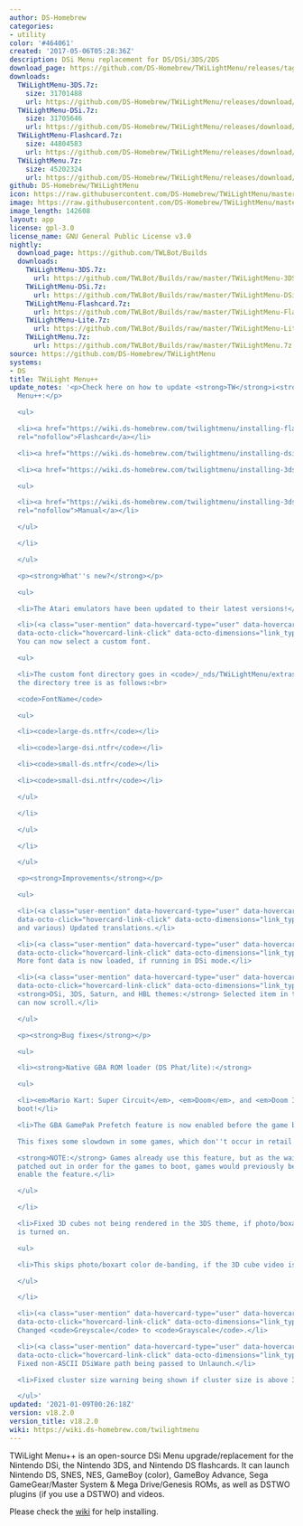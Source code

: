 ```yaml
---
author: DS-Homebrew
categories:
- utility
color: '#464061'
created: '2017-05-06T05:28:36Z'
description: DSi Menu replacement for DS/DSi/3DS/2DS
download_page: https://github.com/DS-Homebrew/TWiLightMenu/releases/tag/v18.2.0
downloads:
  TWiLightMenu-3DS.7z:
    size: 31701488
    url: https://github.com/DS-Homebrew/TWiLightMenu/releases/download/v18.2.0/TWiLightMenu-3DS.7z
  TWiLightMenu-DSi.7z:
    size: 31705646
    url: https://github.com/DS-Homebrew/TWiLightMenu/releases/download/v18.2.0/TWiLightMenu-DSi.7z
  TWiLightMenu-Flashcard.7z:
    size: 44804583
    url: https://github.com/DS-Homebrew/TWiLightMenu/releases/download/v18.2.0/TWiLightMenu-Flashcard.7z
  TWiLightMenu.7z:
    size: 45202324
    url: https://github.com/DS-Homebrew/TWiLightMenu/releases/download/v18.2.0/TWiLightMenu.7z
github: DS-Homebrew/TWiLightMenu
icon: https://raw.githubusercontent.com/DS-Homebrew/TWiLightMenu/master/booter/Twilight%2B%2B-animated%20icon-fix.gif
image: https://raw.githubusercontent.com/DS-Homebrew/TWiLightMenu/master/logo.png
image_length: 142608
layout: app
license: gpl-3.0
license_name: GNU General Public License v3.0
nightly:
  download_page: https://github.com/TWLBot/Builds
  downloads:
    TWiLightMenu-3DS.7z:
      url: https://github.com/TWLBot/Builds/raw/master/TWiLightMenu-3DS.7z
    TWiLightMenu-DSi.7z:
      url: https://github.com/TWLBot/Builds/raw/master/TWiLightMenu-DSi.7z
    TWiLightMenu-Flashcard.7z:
      url: https://github.com/TWLBot/Builds/raw/master/TWiLightMenu-Flashcard.7z
    TWiLightMenu-Lite.7z:
      url: https://github.com/TWLBot/Builds/raw/master/TWiLightMenu-Lite.7z
    TWiLightMenu.7z:
      url: https://github.com/TWLBot/Builds/raw/master/TWiLightMenu.7z
source: https://github.com/DS-Homebrew/TWiLightMenu
systems:
- DS
title: TWiLight Menu++
update_notes: '<p>Check here on how to update <strong>TW</strong>i<strong>L</strong>ight
  Menu++:</p>

  <ul>

  <li><a href="https://wiki.ds-homebrew.com/twilightmenu/installing-flashcard.html"
  rel="nofollow">Flashcard</a></li>

  <li><a href="https://wiki.ds-homebrew.com/twilightmenu/installing-dsi.html" rel="nofollow">DSi</a></li>

  <li><a href="https://wiki.ds-homebrew.com/twilightmenu/installing-3ds.html" rel="nofollow">3DS</a>

  <ul>

  <li><a href="https://wiki.ds-homebrew.com/twilightmenu/installing-3ds-manual.html"
  rel="nofollow">Manual</a></li>

  </ul>

  </li>

  </ul>

  <p><strong>What''s new?</strong></p>

  <ul>

  <li>The Atari emulators have been updated to their latest versions!</li>

  <li>(<a class="user-mention" data-hovercard-type="user" data-hovercard-url="/users/Epicpkmn11/hovercard"
  data-octo-click="hovercard-link-click" data-octo-dimensions="link_type:self" href="https://github.com/Epicpkmn11">@Epicpkmn11</a>)
  You can now select a custom font.

  <ul>

  <li>The custom font directory goes in <code>/_nds/TWiLightMenu/extras/</code>, and
  the directory tree is as follows:<br>

  <code>FontName</code>

  <ul>

  <li><code>large-ds.ntfr</code></li>

  <li><code>large-dsi.ntfr</code></li>

  <li><code>small-ds.ntfr</code></li>

  <li><code>small-dsi.ntfr</code></li>

  </ul>

  </li>

  </ul>

  </li>

  </ul>

  <p><strong>Improvements</strong></p>

  <ul>

  <li>(<a class="user-mention" data-hovercard-type="user" data-hovercard-url="/users/Epicpkmn11/hovercard"
  data-octo-click="hovercard-link-click" data-octo-dimensions="link_type:self" href="https://github.com/Epicpkmn11">@Epicpkmn11</a>
  and various) Updated translations.</li>

  <li>(<a class="user-mention" data-hovercard-type="user" data-hovercard-url="/users/Epicpkmn11/hovercard"
  data-octo-click="hovercard-link-click" data-octo-dimensions="link_type:self" href="https://github.com/Epicpkmn11">@Epicpkmn11</a>)
  More font data is now loaded, if running in DSi mode.</li>

  <li>(<a class="user-mention" data-hovercard-type="user" data-hovercard-url="/users/Epicpkmn11/hovercard"
  data-octo-click="hovercard-link-click" data-octo-dimensions="link_type:self" href="https://github.com/Epicpkmn11">@Epicpkmn11</a>)
  <strong>DSi, 3DS, Saturn, and HBL themes:</strong> Selected item in the cheat list
  can now scroll.</li>

  </ul>

  <p><strong>Bug fixes</strong></p>

  <ul>

  <li><strong>Native GBA ROM loader (DS Phat/lite):</strong>

  <ul>

  <li><em>Mario Kart: Super Circuit</em>, <em>Doom</em>, and <em>Doom II</em> now
  boot!</li>

  <li>The GBA GamePak Prefetch feature is now enabled before the game boots!<br>

  This fixes some slowdown in some games, which don''t occur in retail carts.<br>

  <strong>NOTE:</strong> Games already use this feature, but as the wait states are
  patched out in order for the games to boot, games would previously be unable to
  enable the feature.</li>

  </ul>

  </li>

  <li>Fixed 3D cubes not being rendered in the 3DS theme, if photo/boxart color de-banding
  is turned on.

  <ul>

  <li>This skips photo/boxart color de-banding, if the 3D cube video is found.</li>

  </ul>

  </li>

  <li>(<a class="user-mention" data-hovercard-type="user" data-hovercard-url="/users/Epicpkmn11/hovercard"
  data-octo-click="hovercard-link-click" data-octo-dimensions="link_type:self" href="https://github.com/Epicpkmn11">@Epicpkmn11</a>)
  Changed <code>Greyscale</code> to <code>Grayscale</code>.</li>

  <li>(<a class="user-mention" data-hovercard-type="user" data-hovercard-url="/users/Epicpkmn11/hovercard"
  data-octo-click="hovercard-link-click" data-octo-dimensions="link_type:self" href="https://github.com/Epicpkmn11">@Epicpkmn11</a>)
  Fixed non-ASCII DSiWare path being passed to Unlaunch.</li>

  <li>Fixed cluster size warning being shown if cluster size is above 32KB.</li>

  </ul>'
updated: '2021-01-09T00:26:18Z'
version: v18.2.0
version_title: v18.2.0
wiki: https://wiki.ds-homebrew.com/twilightmenu
---
```

TWiLight Menu++ is an open-source DSi Menu upgrade/replacement for the Nintendo DSi, the Nintendo 3DS, and Nintendo DS flashcards. It can launch Nintendo DS, SNES, NES, GameBoy (color), GameBoy Advance, Sega GameGear/Master System & Mega Drive/Genesis ROMs, as well as DSTWO plugins (if you use a DSTWO) and videos.

Please check the [wiki](https://wiki.ds-homebrew.com/twilightmenu) for help installing.